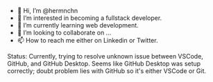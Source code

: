 - 👋 Hi, I’m @hermnchn
- 👀 I’m interested in becoming a fullstack developer.
- 🌱 I’m currently learning web development.
- 💞️ I’m looking to collaborate on ...
- 📫 How to reach me either on Linkedin or Twitter.

Status: Currently, trying to resolve unknown issue between VSCode, GitHub, and GitHub Desktop. Seems like GitHub Desktop was setup correctly; doubt problem lies with GitHub so it's either VSCode or Git.

<!---
hermnchn/hermnchn is a ✨ special ✨ repository because its `README.md` (this file) appears on your GitHub profile.
You can click the Preview link to take a look at your changes.
--->
